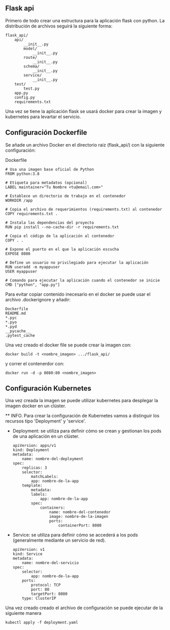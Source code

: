 ## Flask api
Primero de todo crear una estructura para la aplicación flask con python. La distribución de archivos seguirá la siguiente forma:

```
flask_api/
    api/
        __init__.py
        model/
            __init__.py
        route/
            __init__.py
        schema/
            __init__.py
        service/
            __init__.py
    test/
        test.py
    app.py
    config.py
    requirements.txt
```
Una vez se tiene la aplicación flask se usará docker para crear la imagen y kubernetes para levartar el servicio.

## Configuración Dockerfile
Se añade un archivo Docker en el directorio raiz (flask_api/) con la siguiente configuración:

Dockerfile
```
# Usa una imagen base oficial de Python
FROM python:3.8

# Etiqueta para metadatos (opcional)
LABEL maintainer="Tu Nombre <tu@email.com>"

# Establece un directorio de trabajo en el contenedor
WORKDIR /app

# Copia el archivo de requerimientos (requirements.txt) al contenedor
COPY requirements.txt .

# Instala las dependencias del proyecto
RUN pip install --no-cache-dir -r requirements.txt

# Copia el código de la aplicación al contenedor
COPY . .

# Expone el puerto en el que la aplicación escucha
EXPOSE 8080

# Define un usuario no privilegiado para ejecutar la aplicación
RUN useradd -m myappuser
USER myappuser

# Comando para ejecutar la aplicación cuando el contenedor se inicie
CMD ["python", "app.py"]

```

Para evitar copiar contenido inecesario en el docker se puede usar el archivo .dockerignore y añadir:

```
Dockerfile
README.md
*.pyc
*.pyo
*.pyd
__pycache__
.pytest_cache
```
Una vez creado el docker file se puede crear la imagen con:

```docker build -t <nombre_imagen> .../flask_api/```

y correr el contenerdor con:

```docker run -d -p 8080:80 <nombre_imagen>```

## Configuración Kubernetes 
Una vez creada la imagen se puede utilizar kubernetes para desplegar la imagen docker en un clúster.

** INFO.
Para crear la configuración de Kubernetes vamos a distinguir los recursos tipo 'Deployment' y 'service'.

- Deployment: se utiliza para definir cómo se crean y gestionan los pods de una aplicación en un clúster.
    ```
    apiVersion: apps/v1
    kind: Deployment
    metadata:
        name: nombre-del-deployment
    spec:
        replicas: 3
        selector:
            matchLabels:
            app: nombre-de-la-app
        template:
            metadata:
            labels:
                app: nombre-de-la-app
            spec:
                containers:
                    name: nombre-del-contenedor
                    image: nombre-de-la-imagen
                    ports:
                        containerPort: 8080
    ```
- Service: se utiliza para definir cómo se accederá a los pods (generalmente mediante un servicio de red).
    ```
    apiVersion: v1
    kind: Service
    metadata:
        name: nombre-del-servicio
    spec:
        selector:
            app: nombre-de-la-app
        ports:
            protocol: TCP
            port: 80
            targetPort: 8080
        type: ClusterIP
    ```

Una vez creado creado el archivo de configuración se puede ejecutar de la siguiente manera

```kubectl apply -f deployment.yaml```

